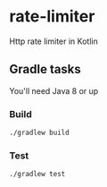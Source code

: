 # rate-limiter

Http rate limiter in Kotlin

## Gradle tasks

You'll need Java 8 or up

### Build

```bash
./gradlew build
```

### Test

```bash
./gradlew test
```


